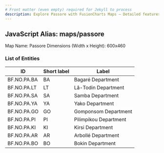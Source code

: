 ```yaml
---
# Front matter (even empty) required for Jekyll to process
description: Explore Passore with FusionCharts Maps – Detailed features for seamless integration. Try now & enhance your data visualization today! 
---
```


## JavaScript Alias: maps/passore

Map Name: Passore
Dimensions (Width x Height): 600x460

### List of Entities

ID | Short label | Label
---|---|---|
BF.NO.PA.BA|BA|Bagaré Department
BF.NO.PA.LT|LT|Lâ-Todin Department
BF.NO.PA.SA|SA|Samba Department
BF.NO.PA.YA|YA|Yako Department
BF.NO.PA.GO|GO|Gomponsom Department
BF.NO.PA.PI|PI|Pilimpikou Department
BF.NO.PA.KI|KI|Kirsi Department
BF.NO.PA.AR|AR|Arbollé Department
BF.NO.PA.BO|BO|Bokin Department
